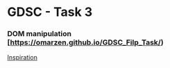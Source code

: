 # GDSC - Task 3

### DOM manipulation [https://omarzen.github.io/GDSC_Filp_Task/)

[Inspiration](Task.mov)
